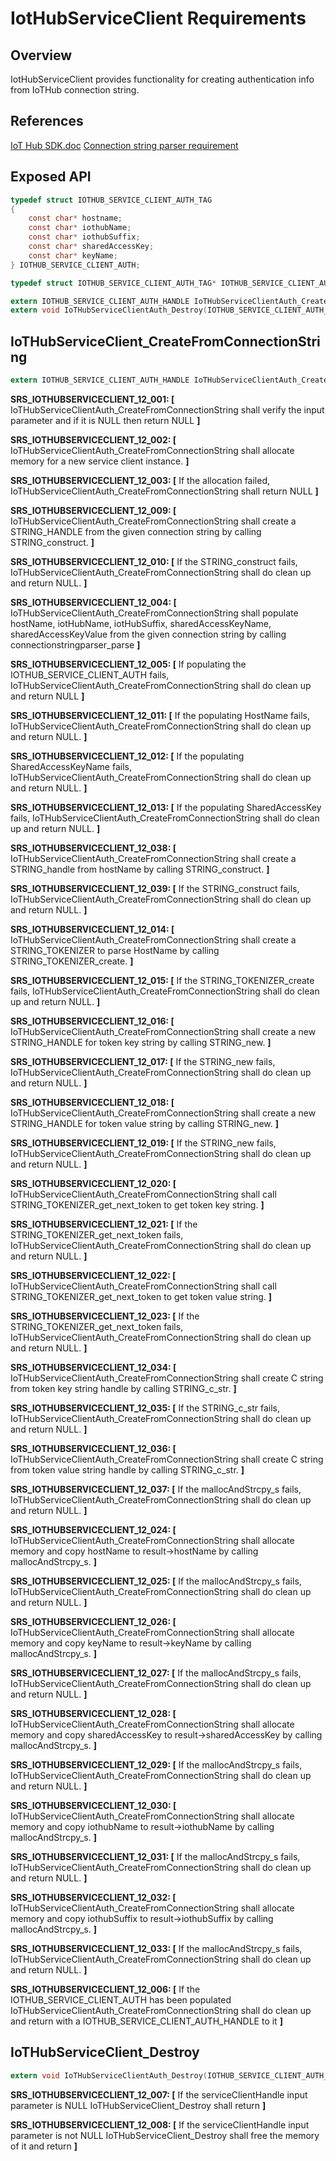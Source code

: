 # IotHubServiceClient Requirements

## Overview

IotHubServiceClient provides functionality for creating authentication info from IoTHub connection string.

## References

[IoT Hub SDK.doc](https://microsoft.sharepoint.com/teams/Azure_IoT/_layouts/15/WopiFrame.aspx?sourcedoc={9A552E4B-EC00-408F-AE9A-D8C2C37E904F}&file=IoT%20Hub%20SDK.docx&action=default)
[Connection string parser requirement]()

## Exposed API

```c
typedef struct IOTHUB_SERVICE_CLIENT_AUTH_TAG
{
    const char* hostname;
    const char* iothubName;
    const char* iothubSuffix;
    const char* sharedAccessKey;
    const char* keyName;
} IOTHUB_SERVICE_CLIENT_AUTH;

typedef struct IOTHUB_SERVICE_CLIENT_AUTH_TAG* IOTHUB_SERVICE_CLIENT_AUTH_HANDLE;

extern IOTHUB_SERVICE_CLIENT_AUTH_HANDLE IoTHubServiceClientAuth_CreateFromConnectionString(const char* connectionString);
extern void IoTHubServiceClientAuth_Destroy(IOTHUB_SERVICE_CLIENT_AUTH_HANDLE serviceClientHandle);
```


## IoTHubServiceClient_CreateFromConnectionString
```c
extern IOTHUB_SERVICE_CLIENT_AUTH_HANDLE IoTHubServiceClientAuth_CreateFromConnectionString(const char* connectionString);
```
**SRS_IOTHUBSERVICECLIENT_12_001: [** IoTHubServiceClientAuth_CreateFromConnectionString shall verify the input parameter and if it is NULL then return NULL **]**

**SRS_IOTHUBSERVICECLIENT_12_002: [** IoTHubServiceClientAuth_CreateFromConnectionString shall allocate memory for a new service client instance. **]**

**SRS_IOTHUBSERVICECLIENT_12_003: [** If the allocation failed, IoTHubServiceClientAuth_CreateFromConnectionString shall return NULL **]**

**SRS_IOTHUBSERVICECLIENT_12_009: [** IoTHubServiceClientAuth_CreateFromConnectionString shall create a STRING_HANDLE from the given connection string by calling STRING_construct. **]**

**SRS_IOTHUBSERVICECLIENT_12_010: [** If the STRING_construct fails, IoTHubServiceClientAuth_CreateFromConnectionString shall do clean up and return NULL. **]**

**SRS_IOTHUBSERVICECLIENT_12_004: [** IoTHubServiceClientAuth_CreateFromConnectionString shall populate hostName, iotHubName, iotHubSuffix, sharedAccessKeyName, sharedAccessKeyValue from the given connection string by calling connectionstringparser_parse **]**

**SRS_IOTHUBSERVICECLIENT_12_005: [** If populating the IOTHUB_SERVICE_CLIENT_AUTH fails, IoTHubServiceClientAuth_CreateFromConnectionString shall do clean up and return NULL **]**

**SRS_IOTHUBSERVICECLIENT_12_011: [** If the populating HostName fails, IoTHubServiceClientAuth_CreateFromConnectionString shall do clean up and return NULL. **]**

**SRS_IOTHUBSERVICECLIENT_12_012: [** If the populating SharedAccessKeyName fails, IoTHubServiceClientAuth_CreateFromConnectionString shall do clean up and return NULL. **]**

**SRS_IOTHUBSERVICECLIENT_12_013: [** If the populating SharedAccessKey fails, IoTHubServiceClientAuth_CreateFromConnectionString shall do clean up and return NULL. **]**

**SRS_IOTHUBSERVICECLIENT_12_038: [** IoTHubServiceClientAuth_CreateFromConnectionString shall create a STRING_handle from hostName by calling STRING_construct. **]**

**SRS_IOTHUBSERVICECLIENT_12_039: [** If the STRING_construct fails, IoTHubServiceClientAuth_CreateFromConnectionString shall do clean up and return NULL. **]**

**SRS_IOTHUBSERVICECLIENT_12_014: [** IoTHubServiceClientAuth_CreateFromConnectionString shall create a STRING_TOKENIZER to parse HostName by calling STRING_TOKENIZER_create. **]**

**SRS_IOTHUBSERVICECLIENT_12_015: [** If the STRING_TOKENIZER_create fails, IoTHubServiceClientAuth_CreateFromConnectionString shall do clean up and return NULL. **]**

**SRS_IOTHUBSERVICECLIENT_12_016: [** IoTHubServiceClientAuth_CreateFromConnectionString shall create a new STRING_HANDLE for token key string by calling STRING_new. **]**

**SRS_IOTHUBSERVICECLIENT_12_017: [** If the STRING_new fails, IoTHubServiceClientAuth_CreateFromConnectionString shall do clean up and return NULL. **]**

**SRS_IOTHUBSERVICECLIENT_12_018: [** IoTHubServiceClientAuth_CreateFromConnectionString shall create a new STRING_HANDLE for token value string by calling STRING_new. **]**

**SRS_IOTHUBSERVICECLIENT_12_019: [** If the STRING_new fails, IoTHubServiceClientAuth_CreateFromConnectionString shall do clean up and return NULL. **]**

**SRS_IOTHUBSERVICECLIENT_12_020: [** IoTHubServiceClientAuth_CreateFromConnectionString shall call STRING_TOKENIZER_get_next_token to get token key string. **]**

**SRS_IOTHUBSERVICECLIENT_12_021: [** If the STRING_TOKENIZER_get_next_token fails, IoTHubServiceClientAuth_CreateFromConnectionString shall do clean up and return NULL. **]**

**SRS_IOTHUBSERVICECLIENT_12_022: [** IoTHubServiceClientAuth_CreateFromConnectionString shall call STRING_TOKENIZER_get_next_token to get token value string. **]**

**SRS_IOTHUBSERVICECLIENT_12_023: [** If the STRING_TOKENIZER_get_next_token fails, IoTHubServiceClientAuth_CreateFromConnectionString shall do clean up and return NULL. **]**

**SRS_IOTHUBSERVICECLIENT_12_034: [** IoTHubServiceClientAuth_CreateFromConnectionString shall create C string from token key string handle by calling STRING_c_str. **]**

**SRS_IOTHUBSERVICECLIENT_12_035: [** If the STRING_c_str fails, IoTHubServiceClientAuth_CreateFromConnectionString shall do clean up and return NULL. **]**

**SRS_IOTHUBSERVICECLIENT_12_036: [** IoTHubServiceClientAuth_CreateFromConnectionString shall create C string from token value string handle by calling STRING_c_str. **]**

**SRS_IOTHUBSERVICECLIENT_12_037: [** If the mallocAndStrcpy_s fails, IoTHubServiceClientAuth_CreateFromConnectionString shall do clean up and return NULL. **]**

**SRS_IOTHUBSERVICECLIENT_12_024: [** IoTHubServiceClientAuth_CreateFromConnectionString shall allocate memory and copy hostName to result->hostName by calling mallocAndStrcpy_s. **]**

**SRS_IOTHUBSERVICECLIENT_12_025: [** If the mallocAndStrcpy_s fails, IoTHubServiceClientAuth_CreateFromConnectionString shall do clean up and return NULL. **]**

**SRS_IOTHUBSERVICECLIENT_12_026: [** IoTHubServiceClientAuth_CreateFromConnectionString shall allocate memory and copy keyName to result->keyName by calling mallocAndStrcpy_s. **]**

**SRS_IOTHUBSERVICECLIENT_12_027: [** If the mallocAndStrcpy_s fails, IoTHubServiceClientAuth_CreateFromConnectionString shall do clean up and return NULL. **]**

**SRS_IOTHUBSERVICECLIENT_12_028: [** IoTHubServiceClientAuth_CreateFromConnectionString shall allocate memory and copy sharedAccessKey to result->sharedAccessKey by calling mallocAndStrcpy_s. **]**

**SRS_IOTHUBSERVICECLIENT_12_029: [** If the mallocAndStrcpy_s fails, IoTHubServiceClientAuth_CreateFromConnectionString shall do clean up and return NULL. **]**

**SRS_IOTHUBSERVICECLIENT_12_030: [** IoTHubServiceClientAuth_CreateFromConnectionString shall allocate memory and copy iothubName to result->iothubName by calling mallocAndStrcpy_s. **]**

**SRS_IOTHUBSERVICECLIENT_12_031: [** If the mallocAndStrcpy_s fails, IoTHubServiceClientAuth_CreateFromConnectionString shall do clean up and return NULL. **]**

**SRS_IOTHUBSERVICECLIENT_12_032: [** IoTHubServiceClientAuth_CreateFromConnectionString shall allocate memory and copy iothubSuffix to result->iothubSuffix by calling mallocAndStrcpy_s. **]**

**SRS_IOTHUBSERVICECLIENT_12_033: [** If the mallocAndStrcpy_s fails, IoTHubServiceClientAuth_CreateFromConnectionString shall do clean up and return NULL. **]**

**SRS_IOTHUBSERVICECLIENT_12_006: [** If the IOTHUB_SERVICE_CLIENT_AUTH has been populated IoTHubServiceClientAuth_CreateFromConnectionString shall do clean up and return with a IOTHUB_SERVICE_CLIENT_AUTH_HANDLE to it **]**


## IoTHubServiceClient_Destroy
```c
extern void IoTHubServiceClientAuth_Destroy(IOTHUB_SERVICE_CLIENT_AUTH_HANDLE serviceClientHandle);
```
**SRS_IOTHUBSERVICECLIENT_12_007: [** If the serviceClientHandle input parameter is NULL IoTHubServiceClient_Destroy shall return **]**

**SRS_IOTHUBSERVICECLIENT_12_008: [** If the serviceClientHandle input parameter is not NULL IoTHubServiceClient_Destroy shall free the memory of it and return **]**
